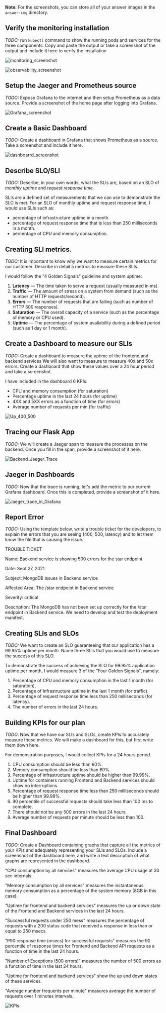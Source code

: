 **Note:** For the screenshots, you can store all of your answer images in the `answer-img` directory.

## Verify the monitoring installation

*TODO:* run `kubectl` command to show the running pods and services for the three components. Copy and paste the output or take a screenshot of the output and include it here to verify the installation

![monitoring_screenshot](answer-img/monitoring_screenshot.png)

![observability_screenshot](answer-img/observability_screenshot.png)

## Setup the Jaeger and Prometheus source

*TODO:* Expose Grafana to the internet and then setup Prometheus as a data source. Provide a screenshot of the home page after logging into Grafana.

![Grafana_screenshot](answer-img/Grafana_screenshot.png)

## Create a Basic Dashboard
*TODO:* Create a dashboard in Grafana that shows Prometheus as a source. Take a screenshot and include it here.

![dashboarrd_screenshot](answer-img/dashboarrd_screenshot.png)

## Describe SLO/SLI
*TODO:* Describe, in your own words, what the SLIs are, based on an SLO of *monthly uptime* and *request response time*.

SLIs are a defined set of measurements that we can use to demonstrate the SLO is met. For an SLO of monthly uptime and request response time, I would use SLIs such as:

- percentage of infrastructure uptime in a month.
- percentage of request response time that is less than 250 milliseconds in a month.
- percentage of CPU and memory consumption.

## Creating SLI metrics.
*TODO:* It is important to know why we want to measure certain metrics for our customer. Describe in detail 5 metrics to measure these SLIs. 

I would follow the "4 Golden Signals" guideline and system uptime:

1. **Latency** — The time taken to serve a request (usually measured in ms).
2. **Traffic** — The amount of stress on a system from demand (such as the number of HTTP requests/second).
3. **Errors** — The number of requests that are failing (such as number of HTTP 500 responses).
4. **Saturation** — The overall capacity of a service (such as the percentage of memory or CPU used).
5. **Uptime** — The percentage of system availability during a defined period (such as 1 day or 1 month).

## Create a Dashboard to measure our SLIs
*TODO:* Create a dashboard to measure the uptime of the frontend and backend services We will also want to measure to measure 40x and 50x errors. Create a dashboard that show these values over a 24 hour period and take a screenshot.

I have included in the dashboard 6 KPIs:

- CPU and memory consumption (for saturation)
- Percentage uptime in the last 24 hours (for uptime)
- 4XX and 5XX errors as a function of time (for errors)
- Average number of requests per min (for traffic)

![Up_400_500](answer-img/Up_400_500.png)



## Tracing our Flask App

*TODO:*  We will create a Jaeger span to measure the processes on the backend. Once you fill in the span, provide a screenshot of it here.

![Backend_Jaeger_Trace](answer-img/Backend_Jaeger_Trace.png)

## Jaeger in Dashboards
*TODO:* Now that the trace is running, let's add the metric to our current Grafana dashboard. Once this is completed, provide a screenshot of it here.

![Jaeger_trace_in_Grafana](answer-img/Jaeger_trace_in_Grafana.png)

## Report Error
*TODO:* Using the template below, write a trouble ticket for the developers, to explain the errors that you are seeing (400, 500, latency) and to let them know the file that is causing the issue.

TROUBLE TICKET

Name: Backend service is showing 500 errors for the star endpoint

Date: Sept 27, 2021

Subject: MongoDB issues in Backend service

Affected Area: The /star endpoint in Backend service

Severity: critical

Description: The MongoDB has not been set up correctly for the /star endpoint in Backend service. We need to develop and test the deployment manifest.


## Creating SLIs and SLOs
*TODO:* We want to create an SLO guaranteeing that our application has a 99.95% uptime per month. Name three SLIs that you would use to measure the success of this SLO.

To demonstrate the success of achieving the SLO for 99.95% application uptime per month, I would measure 3 of the "Four Golden Signals", namely:

1. Percentage of CPU and memory consumption in the last 1 month (for saturation).
2. Percentage of Infrastructure uptime in the last 1 month (for traffic).
3. Percentage of request response time less than 250 milliseconds (for latency).
4. The number of errors in the last 24 hours.

## Building KPIs for our plan
*TODO*: Now that we have our SLIs and SLOs, create KPIs to accurately measure these metrics. We will make a dashboard for this, but first write them down here.

For demonstration purposes, I would collect KPIs for a 24 hours period.

1. CPU consumption should be less than 80%.
2. Memory consumption should be less than 80%.
3. Percentage of infrastructure uptime should be higher than 99.99%.
4. Uptime for containers running Frontend and Backend services should show no interruptions.
5. Percentage of request response time less than 250 milliseconds should be higher than 99.99%.
6. 90 percentile of successful requests should take less than 100 ms to complete.
7. There should not be any 500 errors in the last 24 hours.
8. Average number of requests per minute should be less than 100.

## Final Dashboard
*TODO*: Create a Dashboard containing graphs that capture all the metrics of your KPIs and adequately representing your SLIs and SLOs. Include a screenshot of the dashboard here, and write a text description of what graphs are represented in the dashboard.  

"CPU consumption by all services" measures the average CPU usage at 30 sec internals.

"Memory consumption by all services" measures the instantaneous memory consumption as a percentage of the system memory (8GB in this case).

"Uptime for frontend and backend services" measures the up or down state of the Frontend and Backend services in the last 24 hours.

"Successful requests under 250 mess" measures the percentage of requests with a 200 status code that received a response in less than or equal to 250 msecs.

"P90 response time (msecs) for successful requests"  measures the 90 percentile of response times for Frontend and Backend API requests as a function of time in the last 24 hours.

"Number of Exceptions (500 errors)" measures the number of 500 errors as a function of time in the last 24 hours.

"Uptime for frontend and backend services" show the up and down states of these services.

"Average number frequents per minute" measures average the number of requests over 1 minutes intervals.

![KPIs](answer-img/KPIs.png)
